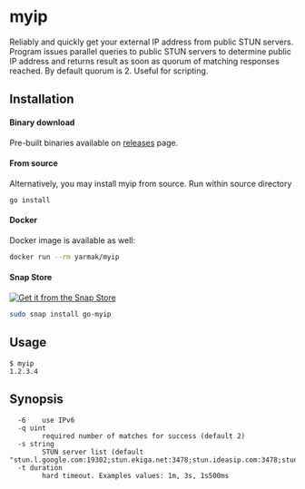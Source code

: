# myip

Reliably and quickly get your external IP address from public STUN servers. Program issues parallel queries to public STUN servers to determine public IP address and returns result as soon as quorum of matching responses reached. By default quorum is 2. Useful for scripting.

## Installation

#### Binary download

Pre-built binaries available on [releases](https://github.com/Snawoot/myip/releases/latest) page.

#### From source

Alternatively, you may install myip from source. Run within source directory

```
go install
```

#### Docker

Docker image is available as well:

```sh
docker run --rm yarmak/myip
```

#### Snap Store

[![Get it from the Snap Store](https://snapcraft.io/static/images/badges/en/snap-store-black.svg)](https://snapcraft.io/go-myip)

```bash
sudo snap install go-myip
```

## Usage

```
$ myip
1.2.3.4
```

## Synopsis

```
  -6	use IPv6
  -q uint
    	required number of matches for success (default 2)
  -s string
    	STUN server list (default "stun.l.google.com:19302;stun.ekiga.net:3478;stun.ideasip.com:3478;stun.schlund.de:3478;stun.voiparound.com:3478;stun.voipbuster.com:3478;stun.voipstunt.com:3478")
  -t duration
    	hard timeout. Examples values: 1m, 3s, 1s500ms
```
